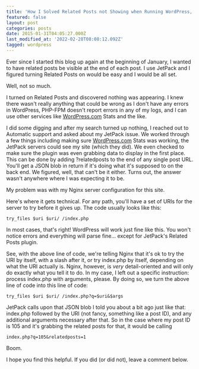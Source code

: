 ```yaml
---
title: 'How I Solved Related Posts not Showing when Running WordPress, JetPack, and Nginx'
featured: false
layout: post
categories: posts
date: 2015-01-31T04:05:27.000Z
last_modified_at: '2022-02-28T08:08:12.092Z'
tagged: wordpress
---
```


Ever since I started this blog up again at the beginning of January, I wanted to have related posts be visible at the end of each post. I use JetPack and I figured turning Related Posts on would be easy and I would be all set.

Well, not so much.

I turned on Related Posts and discovered nothing was appearing. I knew there wasn't really anything that could be wrong as I don't have any errors in WordPress, PHP-FPM doesn't report errors in any of my logs, and I can use other services like [WordPress.com](http://WordPress.com) Stats and the like.

I did some digging and after my search turned up nothing, I reached out to Automatic support and asked about my JetPack issue. We worked through a few things including making sure [WordPress.com](http://WordPress.com) Stats was working, the JetPack servers could see my site (which they did). We even checked to make sure the plugin was even grabbing data to display in the first place. This can be done by adding ?relatedposts to the end of any single post URL. You'll get a JSON blob in return if it's doing what it's supposed to on the back end. We figured, well, that can't be it either. Turns out, the answer wasn't anywhere where I was expecting it to be.

My problem was with my Nginx server configuration for this site.

Here's where it gets technical. For any path, you'll have a set of URIs for the server to try before it gives up. The code usually looks like this:

```
try_files $uri $uri/ /index.php
```

In most cases, that's right! WordPress will work just fine like this. You won't notice errors and everything will parse fine… except for JetPack's Related Posts plugin.

See, with the above line of code, we're telling Nginx that it's ok to try the URI by itself, with a slash after it, or try index.php by itself, depending on what the URI actually is. Nginx, however, is _very_ detail-oriented and will only do exactly what you tell it to do. In my case, I left out a specific instruction: process index.php with arguments, please. By doing so, we turn the above line of code into this line of code:

```
try_files $uri $uri/ /index.php?q=$uri&$args
```

JetPack calls upon that JSON blob I told you about a bit ago just like that: index.php followed by the URI (not fancy, something like a post ID), and any additional arguments necessary after that. So in the case where my post ID is 105 and it's grabbing the related posts for that, it would be calling

```
index.php?q=105&relatedposts=1
```

Boom.

I hope you find this helpful. If you did (or did not), leave a comment below.

